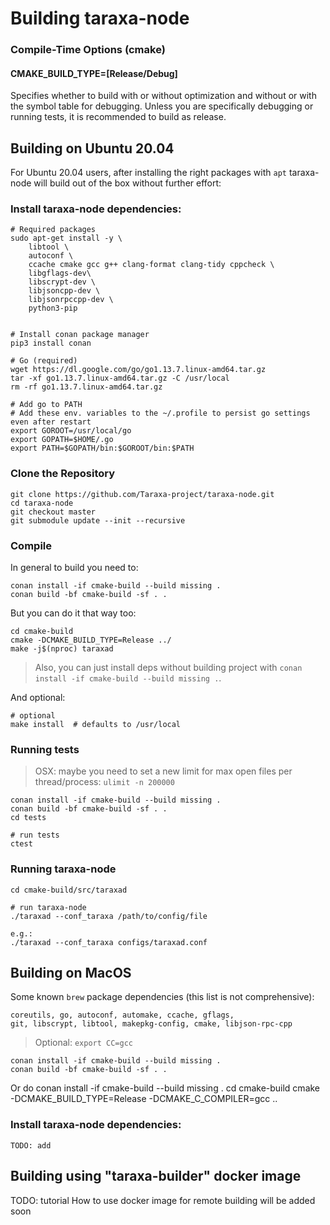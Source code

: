 # Building taraxa-node

### Compile-Time Options (cmake)

#### CMAKE_BUILD_TYPE=[Release/Debug]

Specifies whether to build with or without optimization and without or with
the symbol table for debugging. Unless you are specifically debugging or
running tests, it is recommended to build as release.

## Building on Ubuntu 20.04
For Ubuntu 20.04 users, after installing the right packages with `apt` taraxa-node
will build out of the box without further effort:

### Install taraxa-node dependencies:

    # Required packages
    sudo apt-get install -y \
        libtool \
        autoconf \
        ccache cmake gcc g++ clang-format clang-tidy cppcheck \
        libgflags-dev\
        libscrypt-dev \
        libjsoncpp-dev \
        libjsonrpccpp-dev \
        python3-pip


    # Install conan package manager
    pip3 install conan

    # Go (required)
    wget https://dl.google.com/go/go1.13.7.linux-amd64.tar.gz
    tar -xf go1.13.7.linux-amd64.tar.gz -C /usr/local
    rm -rf go1.13.7.linux-amd64.tar.gz

    # Add go to PATH
    # Add these env. variables to the ~/.profile to persist go settings even after restart
    export GOROOT=/usr/local/go
    export GOPATH=$HOME/.go
    export PATH=$GOPATH/bin:$GOROOT/bin:$PATH

### Clone the Repository

    git clone https://github.com/Taraxa-project/taraxa-node.git
    cd taraxa-node
    git checkout master
    git submodule update --init --recursive

### Compile

In general to build you need to:

    conan install -if cmake-build --build missing .
    conan build -bf cmake-build -sf . .

But you can do it that way too:

    cd cmake-build
    cmake -DCMAKE_BUILD_TYPE=Release ../
    make -j$(nproc) taraxad

> Also, you can just install deps without building project with `conan install -if cmake-build --build missing .`.

And optional:

    # optional
    make install  # defaults to /usr/local

### Running tests

> OSX: maybe you need to set a new limit for max open files per thread/process: `ulimit -n 200000`

    conan install -if cmake-build --build missing .
    conan build -bf cmake-build -sf . .
    cd tests

    # run tests
    ctest

### Running taraxa-node
    cd cmake-build/src/taraxad

    # run taraxa-node
    ./taraxad --conf_taraxa /path/to/config/file

    e.g.:
    ./taraxad --conf_taraxa configs/taraxad.conf

## Building on MacOS

Some known `brew` package dependencies (this list is not comprehensive):
```
coreutils, go, autoconf, automake, ccache, gflags,
git, libscrypt, libtool, makepkg-config, cmake, libjson-rpc-cpp
```

> Optional: `export CC=gcc`

    conan install -if cmake-build --build missing .
    conan build -bf cmake-build -sf . .

Or do
    conan install -if cmake-build --build missing .
    cd cmake-build
    cmake -DCMAKE_BUILD_TYPE=Release -DCMAKE_C_COMPILER=gcc ..

### Install taraxa-node dependencies:

    TODO: add


## Building using "taraxa-builder" docker image

TODO: tutorial How to use docker image for remote building will be added soon